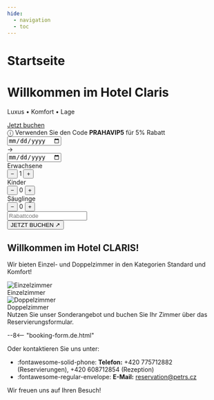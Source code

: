 ```yaml
---
hide:
  - navigation
  - toc
---
```


# Startseite

<!-- START: Full-width Hero Banner -->
<div class="hero-banner">
  <div class="hero-content">
    <h1>Willkommen im Hotel Claris</h1>
    <p>Luxus • Komfort • Lage</p>
  </div>
  <div class="mobile-reserve-btn-wrapper">
    <a href="#booking-title" class="mobile-reserve-btn">Jetzt buchen</a>
  </div>
  <form id="hotelBookingForm" class="reservation-bar">
  <div class="promo-sticker-bar">
  <span>&#9432; Verwenden Sie den Code <strong>PRAHAVIP5</strong> für 5% Rabatt</span>
</div>
    <div class="res-item">
      <div class="date-container">
        <input type="date" id="arrivalDate" name="arrivalDate" class="res-date" required/>
      </div>
      <span class="res-arrow">→</span>
      <div class="date-container">
        <input type="date" id="endDate" name="endDate" class="res-date" required/>
      </div>
    </div>
    <div class="res-divider"></div>
    <div class="res-item">
      <span class="res-label">Erwachsene</span>
      <div class="res-counter">
        <button type="button" onclick="adjustGuests('adults', -1)">−</button>
        <span id="adults" name="selectedAdultCount">1</span>
        <button type="button" onclick="adjustGuests('adults', 1)">+</button>
      </div>
    </div>
    <div class="res-counter-group">
      <span class="res-label">Kinder</span>
      <div class="res-counter">
        <button type="button" onclick="adjustGuests('children', -1)">−</button>
        <span id="children" name="selectedChildCount">0</span>
        <button type="button" onclick="adjustGuests('children', 1)">+</button>
      </div>
    </div>
    <div class="res-counter-group">
      <span class="res-label">Säuglinge</span>
      <div class="res-counter">
        <button type="button" onclick="adjustGuests('infants', -1)">−</button>
        <span id="infants" name="selectedInfantCount">0</span>
        <button type="button" onclick="adjustGuests('infants', 1)">+</button>
      </div>
    </div>
    <div class="res-divider"></div>
    <div class="res-item promo-input">
      <input type="text" id="promoCode" placeholder="Rabattcode" />
    </div>
    <button type="submit" class="res-book">JETZT BUCHEN ↗</button>
  </form>
</div>
<!-- END: Full-width Hero Banner -->
<link rel="stylesheet" href="hotelclaris/assets/stylesheets/index.css">

## Willkommen im Hotel CLARIS!

Wir bieten Einzel- und Doppelzimmer in den Kategorien Standard und Komfort!

<!-- START: Room Cards -->
<section class="featured-rooms-section">
  <div class="featured-room" onclick="location.href='02.rooms/#einzelzimmer'">
    <img src="hotelclaris/assets/fotky-hotelu/jednoluzko-komfort2.jpg" alt="Einzelzimmer">
    <div class="room-label">Einzelzimmer</div>
  </div>
  <div class="featured-room" onclick="location.href='02.rooms/#doppelzimmer'">
    <img src="hotelclaris/assets/fotky-hotelu/dvojluzko-2-komfort.jpg" alt="Doppelzimmer">
    <div class="room-label">Doppelzimmer</div>
  </div>
</section>
<!-- END: Room Cards -->

<div id="booking-title">Nutzen Sie unser Sonderangebot und buchen Sie Ihr Zimmer über das Reservierungsformular.</div>

--8<-- "booking-form.de.html"

Oder kontaktieren Sie uns unter:

- :fontawesome-solid-phone: **Telefon:** +420 775712882 (Reservierungen), +420 608712854 (Rezeption)  
- :fontawesome-regular-envelope: **E-Mail:** reservation@petrs.cz

Wir freuen uns auf Ihren Besuch!
